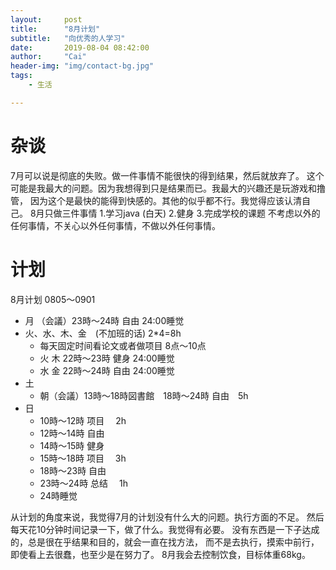 ```yaml
---
layout:     post
title:      "8月计划"
subtitle:   "向优秀的人学习"
date:       2019-08-04 08:42:00
author:     "Cai"
header-img: "img/contact-bg.jpg"
tags:
    - 生活

---
```


# 杂谈
7月可以说是彻底的失败。做一件事情不能很快的得到结果，然后就放弃了。
这个可能是我最大的问题。因为我想得到只是结果而已。我最大的兴趣还是玩游戏和撸管，
因为这个是最快的能得到快感的。其他的似乎都不行。我觉得应该认清自己。
8月只做三件事情
1.学习java (白天)
2.健身
3.完成学校的课题
不考虑以外的任何事情，不关心以外任何事情，不做以外任何事情。

# 计划
8月计划 0805～0901
* 月 （会議）23時～24時 自由  24:00睡觉
* 火、水、木、金　(不加班的话) 2*4=8h
    * 每天固定时间看论文或者做项目 8点～10点  
    * 火 木 22時～23時 健身  24:00睡觉
    *  水 金 22時～24時 自由  24:00睡觉
* 土
    * 朝（会議）13時～18時図書館　18時～24時 自由　5h
* 日
    * 10時～12時 项目　 2h
    * 12時～14時 自由
    * 14時～15時 健身
    * 15時～18時 项目　 3h
    * 18時～23時 自由
    * 23時～24時 总结　 1h
    * 24時睡觉

从计划的角度来说，我觉得7月的计划没有什么大的问题。执行方面的不足。
然后每天花10分钟时间记录一下，做了什么。我觉得有必要。
没有东西是一下子达成的，总是很在乎结果和目的，就会一直在找方法，
而不是去执行，摸索中前行，即使看上去很蠢，也至少是在努力了。
8月我会去控制饮食，目标体重68kg。
